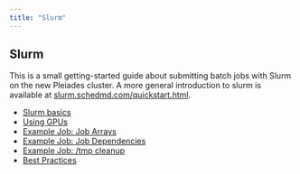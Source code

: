```yaml
---
title: "Slurm"
---
```


## Slurm
This is a small getting-started guide about submitting batch jobs with Slurm on the new Pleiades cluster.
A more general introduction to slurm is available at [slurm.schedmd.com/quickstart.html](https://slurm.schedmd.com/quickstart.html).

- [Slurm basics](slurm/basics)
- [Using GPUs](slurm/gpu)
- [Example Job: Job Arrays](slurm/exampleArray)
- [Example Job: Job Dependencies](slurm/exampleDeps)
- [Example Job: /tmp cleanup](slurm/exampleTmp)
- [Best Practices](slurm/bestpractices)

